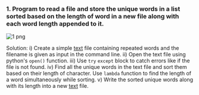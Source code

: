 ### 1. Program to read a file and store the unique words in a list sorted based on the length of word in a new file along with each word length appended to it.

![1 png](https://user-images.githubusercontent.com/86099882/122677123-93699280-d1fe-11eb-90be-a589344270e1.png)

Solution:
i)   Create a simple [text](https://github.com/ADF-RM/Training/blob/main/06-2021/18/1/sample_text.txt) file containing repeated words and the filename is given as input in the command line.
ii)  Open the text file using python's ```open()``` function.
iii) Use ```try``` ```except``` block to catch errors like if the file is not found.
iv)  Find all the unique words in the text file and sort them based on their length of character. Use ```lambda``` function to find the length of a word simultaneously while sorting.
v)   Write the sorted unique words along with its length into a new [text](https://github.com/ADF-RM/Training/blob/main/06-2021/18/1/final_text.txt) file.
